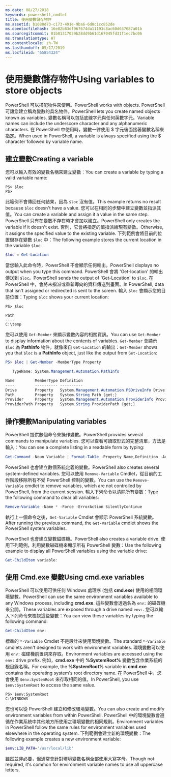 ```yaml
---
ms.date: 08/27/2018
keywords: powershell,cmdlet
title: 使用變數儲存物件
ms.assetid: b1688d73-c173-491e-9ba6-6d0c1cc852de
ms.openlocfilehash: 16e82b83df967674da11193c8ac60d637687a01b
ms.sourcegitcommit: 01b81317029b28dd9b61d167045fd31f1ec7bc06
ms.translationtype: HT
ms.contentlocale: zh-TW
ms.lasthandoff: 05/17/2019
ms.locfileid: "65854324"
---
```

# <a name="using-variables-to-store-objects"></a><span data-ttu-id="80a62-103">使用變數儲存物件</span><span class="sxs-lookup"><span data-stu-id="80a62-103">Using variables to store objects</span></span>

<span data-ttu-id="80a62-104">PowerShell 可以搭配物件來使用。</span><span class="sxs-lookup"><span data-stu-id="80a62-104">PowerShell works with objects.</span></span> <span data-ttu-id="80a62-105">PowerShell 可讓您建立稱為變數的具名物件。</span><span class="sxs-lookup"><span data-stu-id="80a62-105">PowerShell lets you create named objects known as variables.</span></span>
<span data-ttu-id="80a62-106">變數名稱可以包括底線字元與任何英數字元。</span><span class="sxs-lookup"><span data-stu-id="80a62-106">Variable names can include the underscore character and any alphanumeric characters.</span></span> <span data-ttu-id="80a62-107">在 PowerShell 中使用時，變數一律使用 \$ 字元後面接著變數名稱來指定。</span><span class="sxs-lookup"><span data-stu-id="80a62-107">When used in PowerShell, a variable is always specified using the \$ character followed by variable name.</span></span>

## <a name="creating-a-variable"></a><span data-ttu-id="80a62-108">建立變數</span><span class="sxs-lookup"><span data-stu-id="80a62-108">Creating a variable</span></span>

<span data-ttu-id="80a62-109">您可以輸入有效的變數名稱來建立變數︰</span><span class="sxs-lookup"><span data-stu-id="80a62-109">You can create a variable by typing a valid variable name:</span></span>

```
PS> $loc
PS>
```

<span data-ttu-id="80a62-110">此範例不會傳回任何結果，因為 `$loc` 沒有值。</span><span class="sxs-lookup"><span data-stu-id="80a62-110">This example returns no result because `$loc` doesn't have a value.</span></span> <span data-ttu-id="80a62-111">您可以在相同的步驟中建立變數並指派其值。</span><span class="sxs-lookup"><span data-stu-id="80a62-111">You can create a variable and assign it a value in the same step.</span></span> <span data-ttu-id="80a62-112">PowerShell 只有在變數不存在時才會加以建立。</span><span class="sxs-lookup"><span data-stu-id="80a62-112">PowerShell only creates the variable if it doesn't exist.</span></span>
<span data-ttu-id="80a62-113">否則，它會將指定的值指派給現有變數。</span><span class="sxs-lookup"><span data-stu-id="80a62-113">Otherwise, it assigns the specified value to the existing variable.</span></span> <span data-ttu-id="80a62-114">下列範例會將目前的位置儲存在變數 `$loc` 中：</span><span class="sxs-lookup"><span data-stu-id="80a62-114">The following example stores the current location in the variable `$loc`:</span></span>

```powershell
$loc = Get-Location
```

<span data-ttu-id="80a62-115">當您輸入此命令時，PowerShell 不會顯示任何輸出。</span><span class="sxs-lookup"><span data-stu-id="80a62-115">PowerShell displays no output when you type this command.</span></span> <span data-ttu-id="80a62-116">PowerShell 會將 'Get-location' 的輸出傳送到 `$loc`。</span><span class="sxs-lookup"><span data-stu-id="80a62-116">PowerShell sends the output of 'Get-Location' to `$loc`.</span></span> <span data-ttu-id="80a62-117">在 PowerShell 中，會將未指派或重新導向的資料傳送到畫面。</span><span class="sxs-lookup"><span data-stu-id="80a62-117">In PowerShell, data that isn't assigned or redirected is sent to the screen.</span></span> <span data-ttu-id="80a62-118">輸入 `$loc` 會顯示您的目前位置：</span><span class="sxs-lookup"><span data-stu-id="80a62-118">Typing `$loc` shows your current location:</span></span>

```
PS> $loc

Path
----
C:\temp
```

<span data-ttu-id="80a62-119">您可以使用 `Get-Member` 來顯示變數內容的相關資訊。</span><span class="sxs-lookup"><span data-stu-id="80a62-119">You can use `Get-Member` to display information about the contents of variables.</span></span> <span data-ttu-id="80a62-120">`Get-Member` 會顯示 `$loc` 為 **PathInfo** 物件，就像來自 `Get-Location` 的輸出：</span><span class="sxs-lookup"><span data-stu-id="80a62-120">`Get-Member` shows you that `$loc` is a **PathInfo** object, just like the output from `Get-Location`:</span></span>

```powershell
PS> $loc | Get-Member -MemberType Property

   TypeName: System.Management.Automation.PathInfo

Name         MemberType Definition
----         ---------- ----------
Drive        Property   System.Management.Automation.PSDriveInfo Drive {get;}
Path         Property   System.String Path {get;}
Provider     Property   System.Management.Automation.ProviderInfo Provider {...
ProviderPath Property   System.String ProviderPath {get;}
```

## <a name="manipulating-variables"></a><span data-ttu-id="80a62-121">操作變數</span><span class="sxs-lookup"><span data-stu-id="80a62-121">Manipulating variables</span></span>

<span data-ttu-id="80a62-122">PowerShell 提供數個命令來操作變數。</span><span class="sxs-lookup"><span data-stu-id="80a62-122">PowerShell provides several commands to manipulate variables.</span></span> <span data-ttu-id="80a62-123">您可以查看可讀取形式的完整清單，方法是輸入︰</span><span class="sxs-lookup"><span data-stu-id="80a62-123">You can see a complete listing in a readable form by typing:</span></span>

```powershell
Get-Command -Noun Variable | Format-Table -Property Name,Definition -AutoSize -Wrap
```

<span data-ttu-id="80a62-124">PowerShell 也會建立數個系統定義的變數。</span><span class="sxs-lookup"><span data-stu-id="80a62-124">PowerShell also creates several system-defined variables.</span></span> <span data-ttu-id="80a62-125">您可以使用 `Remove-Variable` Cmdlet，從目前的工作階段移除所有不受 PowerShell 控制的變數。</span><span class="sxs-lookup"><span data-stu-id="80a62-125">You can use the `Remove-Variable` cmdlet to remove variables, which are not controlled by PowerShell, from the current session.</span></span> <span data-ttu-id="80a62-126">輸入下列命令以清除所有變數：</span><span class="sxs-lookup"><span data-stu-id="80a62-126">Type the following command to clear all variables:</span></span>

```powershell
Remove-Variable -Name * -Force -ErrorAction SilentlyContinue
```

<span data-ttu-id="80a62-127">執行上一個命令之後，`Get-Variable` Cmdlet 會顯示 PowerShell 系統變數。</span><span class="sxs-lookup"><span data-stu-id="80a62-127">After running the previous command, the `Get-Variable` cmdlet shows the PowerShell system variables.</span></span>

<span data-ttu-id="80a62-128">PowerShell 也會建立變數磁碟機。</span><span class="sxs-lookup"><span data-stu-id="80a62-128">PowerShell also creates a variable drive.</span></span> <span data-ttu-id="80a62-129">使用下列範例，利用變數磁碟機來顯示所有 PowerShell 變數：</span><span class="sxs-lookup"><span data-stu-id="80a62-129">Use the following example to display all PowerShell variables using the variable drive:</span></span>

```powershell
Get-ChildItem variable:
```

## <a name="using-cmdexe-variables"></a><span data-ttu-id="80a62-130">使用 Cmd.exe 變數</span><span class="sxs-lookup"><span data-stu-id="80a62-130">Using cmd.exe variables</span></span>

<span data-ttu-id="80a62-131">PowerShell 可以使用可供任何 Windows 處理序 (包括 **cmd.exe**) 使用的相同環境變數。</span><span class="sxs-lookup"><span data-stu-id="80a62-131">PowerShell can use the same environment variables available to any Windows process, including **cmd.exe**.</span></span> <span data-ttu-id="80a62-132">這些變數會透過名為 `env:` 的磁碟機來公開。</span><span class="sxs-lookup"><span data-stu-id="80a62-132">These variables are exposed through a drive named `env:`.</span></span> <span data-ttu-id="80a62-133">您可以輸入下列命令來檢視這些變數：</span><span class="sxs-lookup"><span data-stu-id="80a62-133">You can view these variables by typing the following command:</span></span>

```powershell
Get-ChildItem env:
```

<span data-ttu-id="80a62-134">標準的 `*-Variable` Cmdlet 不是設計來使用環境變數。</span><span class="sxs-lookup"><span data-stu-id="80a62-134">The standard `*-Variable` cmdlets aren't designed to work with environment variables.</span></span> <span data-ttu-id="80a62-135">環境變數可以使用 `env:` 磁碟機前置詞來存取。</span><span class="sxs-lookup"><span data-stu-id="80a62-135">Environment variables are accessed using the `env:` drive prefix.</span></span> <span data-ttu-id="80a62-136">例如，**cmd.exe** 中的 **%SystemRoot%** 變數包含作業系統的根目錄名稱。</span><span class="sxs-lookup"><span data-stu-id="80a62-136">For example, the **%SystemRoot%** variable in **cmd.exe** contains the operating system's root directory name.</span></span> <span data-ttu-id="80a62-137">在 PowerShell 中，您會使用 `$env:SystemRoot` 來存取相同的值。</span><span class="sxs-lookup"><span data-stu-id="80a62-137">In PowerShell, you use `$env:SystemRoot` to access the same value.</span></span>

```
PS> $env:SystemRoot
C:\WINDOWS
```

<span data-ttu-id="80a62-138">您也可以從 PowerShell 建立和修改環境變數。</span><span class="sxs-lookup"><span data-stu-id="80a62-138">You can also create and modify environment variables from within PowerShell.</span></span> <span data-ttu-id="80a62-139">PowerShell 中的環境變數會遵循在作業系統中其他地方所使用之環境變數的相同規則。</span><span class="sxs-lookup"><span data-stu-id="80a62-139">Environment variables in PowerShell follow the same rules for environment variables used elsewhere in the operating system.</span></span> <span data-ttu-id="80a62-140">下列範例會建立新的環境變數：</span><span class="sxs-lookup"><span data-stu-id="80a62-140">The following example creates a new environment variable:</span></span>

```powershell
$env:LIB_PATH='/usr/local/lib'
```

<span data-ttu-id="80a62-141">雖然並非必要，但通常會針對環境變數名稱全部使用大寫字母。</span><span class="sxs-lookup"><span data-stu-id="80a62-141">Though not required, it's common for environment variable names to use all uppercase letters.</span></span>
